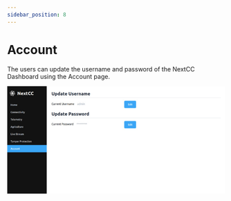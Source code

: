 ```yaml
---
sidebar_position: 8
---
```


# Account

The users can update the username and password of the NextCC Dashboard using the Account page.

![Account](./img/account.jpg)
